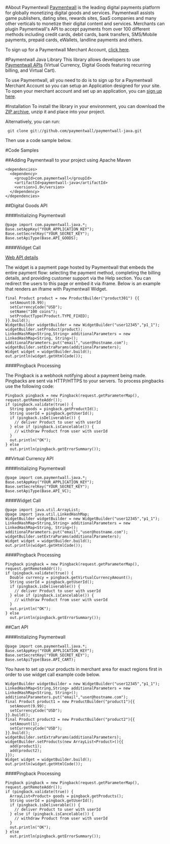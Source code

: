 #About Paymentwall
[Paymentwall](http://paymentwall.com/?source=gh) is the leading digital payments platform for globally monetizing digital goods and services. Paymentwall assists game publishers, dating sites, rewards sites, SaaS companies and many other verticals to monetize their digital content and services. 
Merchants can plugin Paymentwall's API to accept payments from over 100 different methods including credit cards, debit cards, bank transfers, SMS/Mobile payments, prepaid cards, eWallets, landline payments and others. 

To sign up for a Paymentwall Merchant Account, [click here](http://paymentwall.com/signup/merchant?source=gh).

#Paymentwall Java Library
This library allows developers to use [Paymentwall APIs](http://paymentwall.com/en/documentation/API-Documentation/722?source=gh) (Virtual Currency, Digital Goods featuring recurring billing, and Virtual Cart).

To use Paymentwall, all you need to do is to sign up for a Paymentwall Merchant Account so you can setup an Application designed for your site.
To open your merchant account and set up an application, you can [sign up here](http://paymentwall.com/signup/merchant?source=gh).

#Installation
To install the library in your environment, you can download the [ZIP archive](https://github.com/paymentwall/paymentwall-java/archive/master.zip), unzip it and place into your project.

Alternatively, you can run:

  <code> git clone git://github.com/paymentwall/paymentwall-java.git </code>

Then use a code sample below.

#Code Samples

##Adding Paymentwall to your project using Apache Maven

    <dependencies>
      <dependency>
        <groupId>com.paymentwall</groupId>
        <artifactId>paymentwall-java</artifactId>
        <version>1.0</version>
      </dependency>
    </dependencies>

##Digital Goods API

####Initializing Paymentwall

    @page import com.paymentwall.java.*;
    Base.setAppKey("YOUR_APPLICATION_KEY");
    Base.setSecretKey("YOUR_SECRET_KEY");
    Base.setApiType(Base.API_GOODS);

####Widget Call

[Web API details](http://www.paymentwall.com/en/documentation/Digital-Goods-API/710#paymentwall_widget_call_flexible_widget_call)

The widget is a payment page hosted by Paymentwall that embeds the entire payment flow: selecting the payment method, completing the billing details, and providing customer support via the Help section. You can redirect the users to this page or embed it via iframe. Below is an example that renders an iframe with Paymentwall Widget.

    final Product product = new ProductBuilder("product301") {{
      setAmount(0.99);
      setCurrencyCode("USD");
      setName("100 coins");
      setProductType(Product.TYPE_FIXED);
    }}.build();
    WidgetBuilder widgetBuilder = new WidgetBuilder("user12345","p1_1");
    widgetBuilder.setProduct(product);
    LinkedHashMap<String,String> additionalParameters = new LinkedHashMap<String, String>();
    additionalParameters.put("email","user@hostname.com");
    widgetBuilder.setExtraParams(additionalParameters);
    Widget widget = widgetBuilder.build();
    out.println(widget.getHtmlCode());

####Pingback Processing

The Pingback is a webhook notifying about a payment being made. Pingbacks are sent via HTTP/HTTPS to your servers. To process pingbacks use the following code:

    Pingback pingback = new Pingback(request.getParameterMap(), request.getRemoteAddr());
    if (pingback.validate(true)) {
      String goods = pingback.getProductId();
      String userId = pingback.getUserId();
      if (pingback.isDeliverable()) {
        // deliver Product to user with userId
      } else if (pingback.isCancelable()) {
        // withdraw Product from user with userId
      }
      out.println("OK");
    } else
      out.println(pingback.getErrorSummary());

##Virtual Currency API

####Initializing Paymentwall

    @page import com.paymentwall.java.*;
    Base.setAppKey("YOUR_APPLICATION_KEY");
    Base.setSecretKey("YOUR_SECRET_KEY");
    Base.setApiType(Base.API_VC);

####Widget Call

    @page import java.util.ArrayList;
    @page import java.util.LinkedHashMap;
    WidgetBuilder widgetBuilder = new WidgetBuilder("user12345","p1_1");
    LinkedHashMap<String,String> additionalParameters = new LinkedHashMap<String, String>();
    additionalParameters.put("email","user@hostname.com");
    widgetBuilder.setExtraParams(additionalParameters);
    Widget widget = widgetBuilder.build();
    out.println(widget.getHtmlCode());

####Pingback Processing

    Pingback pingback = new Pingback(request.getParameterMap(), request.getRemoteAddr());
    if (pingback.validate(true)) {
      Double currency = pingback.getVirtualCurrencyAmount();
      String userId = pingback.getUserId();
      if (pingback.isDeliverable()) {
        // deliver Product to user with userId
      } else if (pingback.isCancelable()) {
        // withdraw Product from user with userId
      }
      out.println("OK");
    } else
      out.println(pingback.getErrorSummary());

##Cart API

####Initializing Paymentwall

    @page import com.paymentwall.java.*;
    Base.setAppKey("YOUR_APPLICATION_KEY");
    Base.setSecretKey("YOUR_SECRET_KEY");
    Base.setApiType(Base.API_CART);


You have to set up your products in merchant area for exact regions first in order to use widget call example code below.

    WidgetBuilder widgetBuilder = new WidgetBuilder("user12345","p1_1");
    LinkedHashMap<String,String> additionalParameters = new LinkedHashMap<String, String>();
    additionalParameters.put("email","user@hostname.com");
    final Product product1 = new ProductBuilder("product1"){{
      setAmount(9.99);
      setCurrencyCode("USD");
    }}.build();
    final Product product2 = new ProductBuilder("product2"){{
      setAmount(1);
      setCurrencyCode("USD");
    }}.build();
    widgetBuilder.setExtraParams(additionalParameters);
    widgetBuilder.setProducts(new ArrayList<Product>(){{
      add(product1);
      add(product2);
    }});
    Widget widget = widgetBuilder.build();
    out.println(widget.getHtmlCode());


####Pingback Processing

    Pingback pingback = new Pingback(request.getParameterMap(), request.getRemoteAddr());
    if (pingback.validate(true)) {
      ArrayList<Product> goods = pingback.getProducts();
      String userId = pingback.getUserId();
      if (pingback.isDeliverable()) {
        // deliver Product to user with userId
      } else if (pingback.isCancelable()) {
        // withdraw Product from user with userId
      }
      out.println("OK");
    } else
      out.println(pingback.getErrorSummary());


